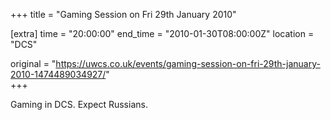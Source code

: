 +++
title = "Gaming Session on Fri 29th January 2010"

[extra]
time = "20:00:00"
end_time = "2010-01-30T08:00:00Z"
location = "DCS"

original = "https://uwcs.co.uk/events/gaming-session-on-fri-29th-january-2010-1474489034927/"    
+++

Gaming in DCS. Expect Russians.

